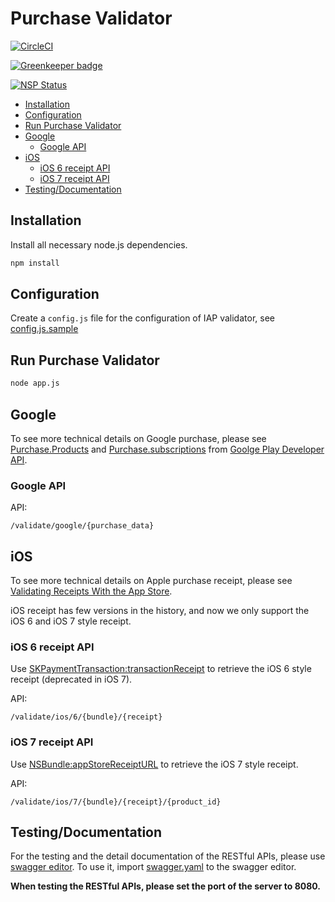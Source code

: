# Purchase Validator

[![CircleCI](https://circleci.com/gh/lakoo/iap-validator.svg?style=svg&circle-token=ab4fef9d1a86589516f330d6661bf2e54baf602a)](https://circleci.com/gh/lakoo/iap-validator)

[![Greenkeeper badge](https://badges.greenkeeper.io/lakoo/iap-validator.svg)](https://greenkeeper.io/)

[![NSP Status](https://nodesecurity.io/orgs/lakoo/projects/d1799bc5-f611-4eb5-a040-e87d5650ba04/badge)](https://nodesecurity.io/orgs/lakoo/projects/d1799bc5-f611-4eb5-a040-e87d5650ba04)

- [Installation](#installation)
- [Configuration](#configuration)
- [Run Purchase Validator](#run-purchase-validator)
- [Google](#google)
  - [Google API](#google-api)
- [iOS](#ios)
  - [iOS 6 receipt API](#ios-6-receipt-api)
  - [iOS 7 receipt API](#ios-7-receipt-api)
- [Testing/Documentation](#testing-documentation)

## Installation

Install all necessary node.js dependencies.

```bash
npm install
```

## Configuration

Create a `config.js` file for the configuration of IAP validator, see [config.js.sample](./config.js.sample)

## Run Purchase Validator

```bash
node app.js
```

## Google

To see more technical details on Google purchase, please see [Purchase.Products](https://developers.google.com/android-publisher/api-ref/purchases/products) and [Purchase.subscriptions](https://developers.google.com/android-publisher/api-ref/purchases/subscriptions) from [Goolge Play Developer API](https://developers.google.com/android-publisher/).

### Google API

API:
```
/validate/google/{purchase_data}
```

## iOS

To see more technical details on Apple purchase receipt, please see [Validating Receipts With the App Store](https://developer.apple.com/library/ios/releasenotes/General/ValidateAppStoreReceipt/Chapters/ValidateRemotely.html).

iOS receipt has few versions in the history, and now we only support the iOS 6 and iOS 7 style receipt.

### iOS 6 receipt API

Use [SKPaymentTransaction:transactionReceipt](https://developer.apple.com/library/ios/documentation/StoreKit/Reference/SKPaymentTransaction_Class/index.html#//apple_ref/occ/instp/SKPaymentTransaction/transactionReceipt) to retrieve the iOS 6 style receipt (deprecated in iOS 7).

API:
```
/validate/ios/6/{bundle}/{receipt}
```

### iOS 7 receipt API

Use [NSBundle:appStoreReceiptURL](https://developer.apple.com/library/ios/documentation/Cocoa/Reference/Foundation/Classes/NSBundle_Class/index.html#//apple_ref/occ/instm/NSBundle/appStoreReceiptURL) to retrieve the iOS 7 style receipt.

API:
```
/validate/ios/7/{bundle}/{receipt}/{product_id}
```

## Testing/Documentation

For the testing and the detail documentation of the RESTful APIs, please use [swagger editor](http://editor.swagger.io/).  To use it, import [swagger.yaml](./swagger.yaml) to the swagger editor.

**When testing the RESTful APIs, please set the port of the server to 8080.**
